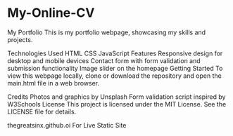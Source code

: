 # My-Online-CV
My Portfolio
This is my portfolio webpage, showcasing my skills and projects.

Technologies Used
HTML
CSS
JavaScript
Features
Responsive design for desktop and mobile devices
Contact form with form validation and submission functionality
Image slider on the homepage
Getting Started
To view this webpage locally, clone or download the repository and open the main.html file in a web browser.

Credits
Photos and graphics by Unsplash
Form validation script inspired by W3Schools
License
This project is licensed under the MIT License. See the LICENSE file for details.

thegreatsinx.github.oi
For Live Static Site
